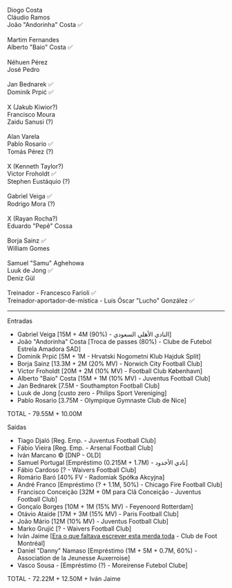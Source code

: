 Diogo Costa \
Cláudio Ramos \
João "Andorinha" Costa ✅ \
\
Martim Fernandes \
Alberto "Baio" Costa ✅ \
\
Néhuen Pérez \
José Pedro \
\
Jan Bednarek ✅ \
Dominik Prpić ✅ \
\
X (Jakub Kiwior?) \
Francisco Moura \
Zaidu Sanusi (?) \
\
Alan Varela \
Pablo Rosario ✅️ \
Tomás Pérez (?) \
\
X (Kenneth Taylor?) \
Victor Froholdt ✅ \
Stephen Eustáquio (?) \
\
Gabriel Veiga ✅ \
Rodrigo Mora (?) \
\
X (Rayan Rocha?) \
Eduardo "Pepê" Cossa \
\
Borja Sainz ✅ \
William Gomes \
\
Samuel "Samu" Aghehowa \
Luuk de Jong ✅ \
Deniz Gül \
\
Treinador - Francesco Farioli ✅ \
Treinador-aportador-de-mística - Luís Óscar "Lucho" González ✅ 

---------------------------
Entradas

- Gabriel Veiga [15M + 4M (90%) - النادي الأهلي السعودي]
- João "Andorinha" Costa [Troca de passes (80%) - Clube de Futebol Estrela Amadora SAD]
- Dominik Prpić [5M + 1M - Hrvatski Nogometni Klub Hajduk Split]
- Borja Sainz [13.3M + 2M (20% MV) - Norwich City Football Club]
- Victor Froholdt [20M + 2M (10% MV) - Football Club København]
- Alberto "Baio" Costa [15M + 1M (10% MV) - Juventus Football Club]
- Jan Bednarek [7.5M - Southampton Football Club]
- Luuk de Jong [custo zero - Philips Sport Vereniging]
- Pablo Rosario [3.75M - Olympique Gymnaste Club de Nice]

TOTAL - 79.55M + 10.00M


Saídas

- Tiago Djaló [Reg. Emp. - Juventus Football Club]
- Fábio Vieira [Reg. Emp. - Arsenal Football Club]
- Iván Marcano © [DNP - OLD]
- Samuel Portugal [Empréstimo (0.215M + 1.7M) - نادي الأخدود]
- Fábio Cardoso [? - Waivers Football Club]
- Romário Baró [40% FV - Radomiak Spółka Akcyjna]
- André Franco [Empréstimo (? + 1.1M, 50%) - Chicago Fire Football Club]
- Francisco Conceição [32M + 0M para Clã Conceição - Juventus Football Club]
- Gonçalo Borges [10M + 1M (15% MV) - Feyenoord Rotterdam]
- Otávio Ataíde [17M + 3M (15% MV) - Paris Football Club]
- João Mário [12M (10% MV) - Juventus Football Club]
- Marko Grujić [? - Waivers Football Club]
- Iván Jaime [[Era o que faltava escrever esta merda toda](https://www.abola.pt/noticias/mercado-fc-porto-ivan-jaime-vai-jogar-na-mls-2025081916272625019) - Club de Foot Montréal]
- Daniel "Danny" Namaso [Empréstimo (1M + 5M + 0.7M, 60%) - Association de la Jeunesse Auxerroise]
- Vasco Sousa - [Empréstimo (?) - Moreirense Futebol Clube] 

TOTAL - 72.22M + 12.50M + Iván Jaime
